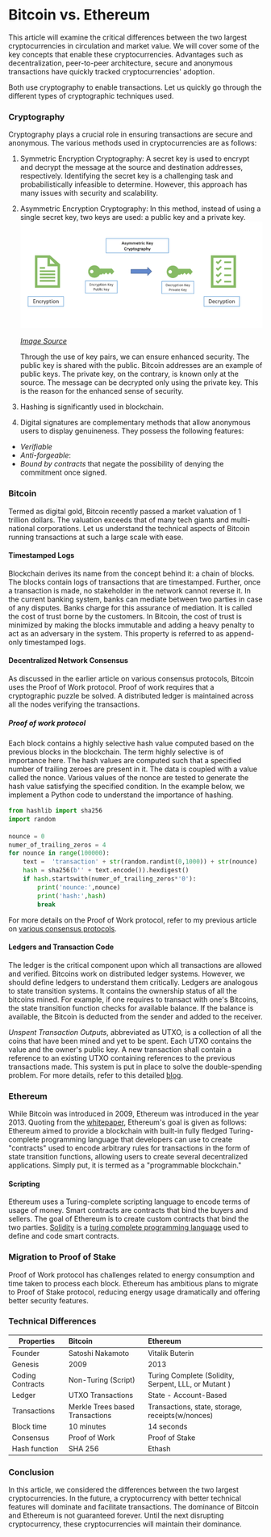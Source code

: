 # Bitcoin vs. Ethereum

This article will examine the critical differences between the two largest cryptocurrencies in circulation and market value. We will cover some of the key concepts that enable these cryptocurrencies. Advantages such as decentralization, peer-to-peer architecture, secure and anonymous transactions have quickly tracked cryptocurrencies' adoption.

Both use cryptography to enable transactions. Let us quickly go through the different types of cryptographic techniques used.

### Cryptography 

Cryptography plays a crucial role in ensuring transactions are secure and anonymous. The various methods used in cryptocurrencies are as follows:

1. Symmetric Encryption Cryptography: A secret key is used to encrypt and decrypt the message at the source and destination addresses, respectively. Identifying the secret key is a challenging task and probabilistically infeasible to determine. However, this approach has many issues with security and scalability.

2. Asymmetric Encryption Cryptography: In this method, instead of using a single secret key, two keys are used: a public key and a private key. 
   ![Assymetric Key cryptography](Assymetric_Key_Cryptography.png)
   
   [*Image Source*](https://cheapsslsecurity.com/blog/what-is-asymmetric-encryption-understand-with-simple-examples/)

   Through the use of key pairs, we can ensure enhanced security. The public key is shared with the public. Bitcoin addresses are an example of public keys. The private key, on the contrary, is known only at the source. The message can be decrypted only using the private key. This is the reason for the enhanced sense of security.  

3. Hashing is significantly used in blockchain. 

4. Digital signatures are complementary methods that allow anonymous users to display genuineness. They possess the following features: 

- *Verifiable*
- *Anti-forgeable*: 
- *Bound by contracts* that negate the possibility of denying the commitment once signed.

### Bitcoin

Termed as digital gold, Bitcoin recently passed a market valuation of 1 trillion dollars. The valuation exceeds that of many tech giants and multi-national corporations. Let us understand the technical aspects of Bitcoin running transactions at such a large scale with ease. 

#### Timestamped Logs

Blockchain derives its name from the concept behind it: a chain of blocks. The blocks contain logs of transactions that are timestamped. Further, once a transaction is made, no stakeholder in the network cannot reverse it. In the current banking system, banks can mediate between two parties in case of any disputes. Banks charge for this assurance of mediation. It is called the cost of trust borne by the customers. In Bitcoin, the cost of trust is minimized by making the blocks immutable and adding a heavy penalty to act as an adversary in the system. This property is referred to as append-only timestamped logs.

#### Decentralized Network Consensus

As discussed in the earlier article on various consensus protocols, Bitcoin uses the Proof of Work protocol. Proof of work requires that a cryptographic puzzle be solved. A distributed ledger is maintained across all the nodes verifying the transactions. 

##### Proof of work protocol

Each block contains a highly selective hash value computed based on the previous blocks in the blockchain. The term highly selective is of importance here. The hash values are computed such that a specified number of trailing zeroes are present in it. The data is coupled with a value called the nonce. Various values of the nonce are tested to generate the hash value satisfying the specified condition. In the example below, we implement a Python code to understand the importance of hashing. 

```py
from hashlib import sha256
import random

nounce = 0
numer_of_trailing_zeros = 4
for nounce in range(100000):
    text =  'transaction' + str(random.randint(0,1000)) + str(nounce) 
    hash = sha256(b'' + text.encode()).hexdigest()
    if hash.startswith(numer_of_trailing_zeros*'0'):
        print('nounce:',nounce)
        print('hash:',hash)
        break
```

For more details on the Proof of Work protocol, refer to my previous article on [various consensus protocols](/engineering-education/blockchain-consensus-protocols/).

#### Ledgers and Transaction Code

The ledger is the critical component upon which all transactions are allowed and verified. Bitcoins work on distributed ledger systems. However, we should define ledgers to understand them critically. Ledgers are analogous to state transition systems. It contains the ownership status of all the bitcoins mined. For example, if one requires to transact with one's Bitcoins, the state transition function checks for available balance. If the balance is available, the Bitcoin is deducted from the sender and added to the receiver. 

*Unspent Transaction Outputs*, abbreviated as UTXO, is a collection of all the coins that have been mined and yet to be spent. Each UTXO contains the value and the owner's public key. A new transaction shall contain a reference to an existing UTXO containing references to the previous transactions made. This system is put in place to solve the double-spending problem. For more details, refer to this detailed [blog](https://medium.com/innerquest-online/how-does-a-blockchain-prevent-double-spending-of-bitcoins-fa0ecf9849f7).

### Ethereum

While Bitcoin was introduced in 2009, Ethereum was introduced in the year 2013. Quoting from the [whitepaper](https://ethereum.org/en/whitepaper/), Ethereum's goal is given as follows: Ethereum aimed to provide a blockchain with built-in fully fledged Turing-complete programming language that developers can use to create "contracts" used to encode arbitrary rules for transactions in the form of state transition functions, allowing users to create several decentralized applications. Simply put, it is termed as a "programmable blockchain."

#### Scripting

Ethereum uses a Turing-complete scripting language to encode terms of usage of money. Smart contracts are contracts that bind the buyers and sellers. The goal of Ethereum is to create custom contracts that bind the two parties. [Solidity](https://auth0.com/blog/an-introduction-to-ethereum-and-smart-contracts-part-2/) is a [turing complete programming language](https://stackoverflow.com/questions/7284/what-is-turing-complete) used to define and code smart contracts. 


### Migration to Proof of Stake

Proof of Work protocol has challenges related to energy consumption and time taken to process each block. Ethereum has ambitious plans to migrate to Proof of Stake protocol, reducing energy usage dramatically and offering better security features.

### Technical Differences

| Properties| Bitcoin | Ethereum |
|----|:----|:----|
| Founder | Satoshi Nakamoto| Vitalik Buterin |  
| Genesis | 2009 | 2013 |  
| Coding Contracts | Non-Turing (Script) | Turing Complete (Solidity, Serpent, LLL, or Mutant ) |  
| Ledger | UTXO Transactions | State - Account-Based |  
| Transactions | Merkle Trees based Transactions | Transactions, state, storage, receipts(w/nonces) |  
| Block time | 10 minutes| 14 seconds |  
| Consensus | Proof of Work | Proof of Stake |  
| Hash function |SHA 256 | Ethash |  


### Conclusion

In this article, we considered the differences between the two largest cryptocurrencies. In the future, a cryptocurrency with better technical features will dominate and facilitate transactions. The dominance of Bitcoin and Ethereum is not guaranteed forever. Until the next disrupting cryptocurrency, these cryptocurrencies will maintain their dominance.